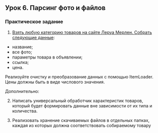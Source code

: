## Урок 6. Парсинг фото и файлов

### Практическое задание

1) [Взять любую категорию товаров на сайте Леруа Мерлен. Собрать следующие данные]():
- название;
- все фото;
- параметры товара в объявлении;
- ссылка;
- цена.

Реализуйте очистку и преобразование данных с помощью ItemLoader. Цены должны быть в виде числового значения.

Дополнительно:

2) Написать универсальный обработчик характеристик товаров, который будет формировать данные вне зависимости от их типа и количества.

3) Реализовать хранение скачиваемых файлов в отдельных папках, каждая из которых должна соответствовать собираемому товару
